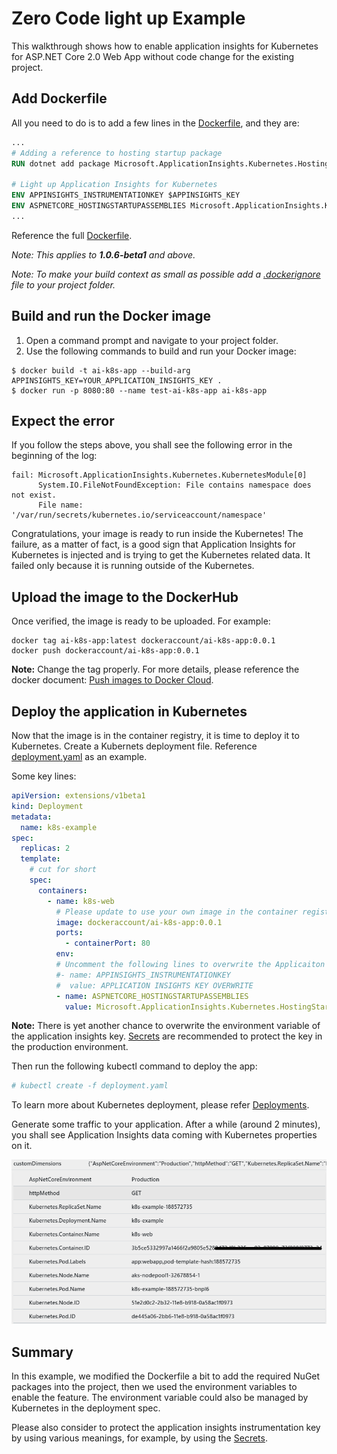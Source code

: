# Zero Code light up Example
This walkthrough shows how to enable application insights for Kubernetes for ASP.NET Core 2.0 Web App without code change for the existing project.

## Add Dockerfile

All you need to do is to add a few lines in the [Dockerfile](./Dockerfile), and they are:

```dockerfile
...
# Adding a reference to hosting startup package
RUN dotnet add package Microsoft.ApplicationInsights.Kubernetes.HostingStartup

# Light up Application Insights for Kubernetes
ENV APPINSIGHTS_INSTRUMENTATIONKEY $APPINSIGHTS_KEY
ENV ASPNETCORE_HOSTINGSTARTUPASSEMBLIES Microsoft.ApplicationInsights.Kubernetes.HostingStartup
...
```
Reference the full [Dockerfile](./Dockerfile).

*Note: This applies to **1.0.6-beta1** and above.*

*Note: To make your build context as small as possible add a [.dockerignore](./.dockerignore) file to your project folder.*

## Build and run the Docker image
1. Open a command prompt and navigate to your project folder.
2. Use the following commands to build and run your Docker image:
```
$ docker build -t ai-k8s-app --build-arg APPINSIGHTS_KEY=YOUR_APPLICATION_INSIGHTS_KEY .
$ docker run -p 8080:80 --name test-ai-k8s-app ai-k8s-app
```

## Expect the error
If you follow the steps above, you shall see the following error in the beginning of the log:
```
fail: Microsoft.ApplicationInsights.Kubernetes.KubernetesModule[0]
      System.IO.FileNotFoundException: File contains namespace does not exist.
      File name: '/var/run/secrets/kubernetes.io/serviceaccount/namespace'
```
Congratulations, your image is ready to run inside the Kubernetes! The failure, as a matter of fact, is a good sign that Application Insights for Kubernetes is injected and is trying to get the Kubernetes related data. It failed only because it is running outside of the Kubernetes.

## Upload the image to the DockerHub
Once verified, the image is ready to be uploaded. For example:
```
docker tag ai-k8s-app:latest dockeraccount/ai-k8s-app:0.0.1
docker push dockeraccount/ai-k8s-app:0.0.1
```

**Note:** Change the tag properly. For more details, please reference the docker document: [Push images to Docker Cloud](https://docs.docker.com/docker-cloud/builds/push-images/).

## Deploy the application in Kubernetes
Now that the image is in the container registry, it is time to deploy it to Kubernetes. Create a Kubernets deployment file. Reference [deployment.yaml](./k8s/deployment.yaml) as an example.

Some key lines:
```yaml
apiVersion: extensions/v1beta1
kind: Deployment
metadata:
  name: k8s-example
spec:
  replicas: 2
  template:
    # cut for short
    spec:
      containers:
        - name: k8s-web
          # Please update to use your own image in the container registry.
          image: dockeraccount/ai-k8s-app:0.0.1
          ports:
            - containerPort: 80
          env:
          # Uncomment the following lines to overwrite the Applicaiton Insights Instrumentation Key
          #- name: APPINSIGHTS_INSTRUMENTATIONKEY
          #  value: APPLICATION INSIGHTS KEY OVERWRITE 
          - name: ASPNETCORE_HOSTINGSTARTUPASSEMBLIES
            value: Microsoft.ApplicationInsights.Kubernetes.HostingStartup
```
**Note:** There is yet another chance to overwrite the environment variable of the application insights key. [Secrets](https://kubernetes.io/docs/concepts/configuration/secret/) are recommended to protect the key in the production environment.

Then run the following kubectl command to deploy the app:
```bash
# kubectl create -f deployment.yaml
```

To learn more about Kubernetes deployment, please refer [Deployments](https://kubernetes.io/docs/concepts/workloads/controllers/deployment/).

Generate some traffic to your application. After a while (around 2 minutes), you shall see Application Insights data coming with Kubernetes properties on it.

![Application Insights Events with Kubernetes Properties](./.media/AI_K8s_Properties.png)

## Summary 
In this example, we modified the Dockerfile a bit to add the required NuGet packages into the project, then we used the environment variables to enable the feature.
The environment variable could also be managed by Kubernetes in the deployment spec.

Please also consider to protect the application insights instrumentation key by using various meanings, for example, by using the [Secrets](https://kubernetes.io/docs/concepts/configuration/secret/).
